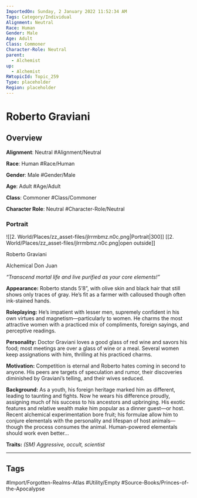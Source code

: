 ```yaml
---
ImportedOn: Sunday, 2 January 2022 11:52:34 AM
Tags: Category/Individual
Alignment: Neutral
Race: Human
Gender: Male
Age: Adult
Class: Commoner
Character-Role: Neutral
parent:
  - Alchemist
up:
  - Alchemist
RWtopicId: Topic_259
Type: placeholder
Region: placeholder
---
```

# Roberto Graviani
## Overview
**Alignment**: Neutral
#Alignment/Neutral

**Race**: Human
#Race/Human

**Gender**: Male
#Gender/Male

**Age**: Adult
#Age/Adult

**Class**: Commoner
#Class/Commoner

**Character Role**: Neutral
#Character-Role/Neutral

### Portrait
![[2. World/Places/zz_asset-files/jlrrmbmz.n0c.png|Portrait|300]]
[[2. World/Places/zz_asset-files/jlrrmbmz.n0c.png|open outside]]

Roberto Graviani

Alchemical Don Juan

*“Transcend mortal life and live purified as your core elements!”*

**Appearance:** Roberto stands 5’8”, with olive skin and black hair that still shows only traces of gray. He’s fit as a farmer with calloused though often ink-stained hands.

**Roleplaying:** He’s impatient with lesser men, supremely confident in his own virtues and magnetism—particularly to women. He charms the most attractive women with a practiced mix of compliments, foreign sayings, and perceptive readings.

**Personality:** Doctor Graviani loves a good glass of red wine and savors his food; most meetings are over a glass of wine or a meal. Several women keep assignations with him, thrilling at his practiced charms.

**Motivation:** Competition is eternal and Roberto hates coming in second to anyone. His peers are targets of speculation and rumor, their discoveries diminished by Graviani’s telling, and their wives seduced.

**Background:** As a youth, his foreign heritage marked him as different, leading to taunting and fights. Now he wears his difference proudly, assigning much of his success to his ancestors and upbringing. His exotic features and relative wealth make him popular as a dinner guest—or host. Recent alchemical experimentation bore fruit; his formulae allow him to conjure elementals with the personality and lifespan of host animals— though the process consumes the animal. Human-powered elementals should work even better...

**Traits:** *(SM) Aggressive, occult, scientist*


---
## Tags
#Import/Forgotten-Realms-Atlas #Utility/Empty #Source-Books/Princes-of-the-Apocalypse


